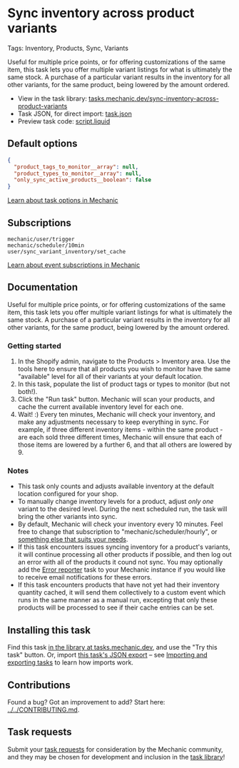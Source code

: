 # Sync inventory across product variants

Tags: Inventory, Products, Sync, Variants

Useful for multiple price points, or for offering customizations of the same item, this task lets you offer multiple variant listings for what is ultimately the same stock. A purchase of a particular variant results in the inventory for all other variants, for the same product, being lowered by the amount ordered.

* View in the task library: [tasks.mechanic.dev/sync-inventory-across-product-variants](https://tasks.mechanic.dev/sync-inventory-across-product-variants)
* Task JSON, for direct import: [task.json](../../tasks/sync-inventory-across-product-variants.json)
* Preview task code: [script.liquid](./script.liquid)

## Default options

```json
{
  "product_tags_to_monitor__array": null,
  "product_types_to_monitor__array": null,
  "only_sync_active_products__boolean": false
}
```

[Learn about task options in Mechanic](https://learn.mechanic.dev/core/tasks/options)

## Subscriptions

```liquid
mechanic/user/trigger
mechanic/scheduler/10min
user/sync_variant_inventory/set_cache
```

[Learn about event subscriptions in Mechanic](https://learn.mechanic.dev/core/tasks/subscriptions)

## Documentation

Useful for multiple price points, or for offering customizations of the same item, this task lets you offer multiple variant listings for what is ultimately the same stock. A purchase of a particular variant results in the inventory for all other variants, for the same product, being lowered by the amount ordered.

### Getting started

1. In the Shopify admin, navigate to the Products > Inventory area. Use the tools here to ensure that all products  you wish to monitor have the same "available" level for all of their variants at your default location.
2. In this task, populate the list of product tags or types to monitor (but not both!).
3. Click the "Run task" button. Mechanic will scan your products, and cache the current available inventory level for each one.
4. Wait! :) Every ten minutes, Mechanic will check your inventory, and make any adjustments necessary to keep everything in sync. For example, if three different inventory items - within the same product - are each sold three different times, Mechanic will ensure that each of those items are lowered by a further 6, and that all others are lowered by 9.

### Notes

* This task only counts and adjusts available inventory at the default location configured for your shop.
* To manually change inventory levels for a product, adjust _only one_ variant to the desired level. During the next scheduled run, the task will bring the other variants into sync.
* By default, Mechanic will check your inventory every 10 minutes. Feel free to change that subscription to "mechanic/scheduler/hourly", or [something else that suits your needs](https://learn.mechanic.dev/platform/events/topics#scheduler).
* If this task encounters issues syncing inventory for a product's variants, it will continue processing all other products if possible, and then log out an error with all of the products it cound not sync. You may optionally add the [Error reporter](https://tasks.mechanic.dev/error-reporter) task to your Mechanic instance if you would like to receive email notifications for these errors.
* If this task encounters products that have not yet had their inventory quantity cached, it will send them collectively to a custom event which runs in the same manner as a manual run, excepting that only these products will be processed to see if their cache entries can be set.

## Installing this task

Find this task [in the library at tasks.mechanic.dev](https://tasks.mechanic.dev/sync-inventory-across-product-variants), and use the "Try this task" button. Or, import [this task's JSON export](../../tasks/sync-inventory-across-product-variants.json) – see [Importing and exporting tasks](https://learn.mechanic.dev/core/tasks/import-and-export) to learn how imports work.

## Contributions

Found a bug? Got an improvement to add? Start here: [../../CONTRIBUTING.md](../../CONTRIBUTING.md).

## Task requests

Submit your [task requests](https://mechanic.canny.io/task-requests) for consideration by the Mechanic community, and they may be chosen for development and inclusion in the [task library](https://tasks.mechanic.dev/)!

